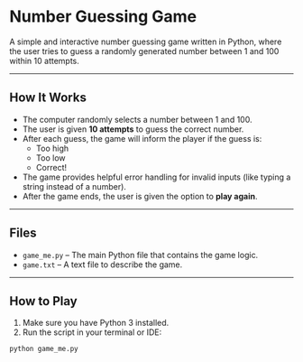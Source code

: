 #  Number Guessing Game

A simple and interactive number guessing game written in Python, where the user tries to guess a randomly generated number between 1 and 100 within 10 attempts.

---

##  How It Works

- The computer randomly selects a number between 1 and 100.
- The user is given **10 attempts** to guess the correct number.
- After each guess, the game will inform the player if the guess is:
  -  Too high
  -  Too low
  -  Correct!
- The game provides helpful error handling for invalid inputs (like typing a string instead of a number).
- After the game ends, the user is given the option to **play again**.

---

##  Files

- `game_me.py` – The main Python file that contains the game logic.
- `game.txt` –  A text file to describe the game.

---

##  How to Play

1. Make sure you have Python 3 installed.
2. Run the script in your terminal or IDE:

```bash
python game_me.py

